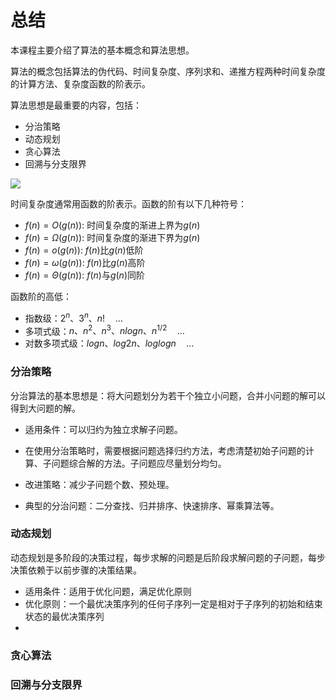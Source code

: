 # 总结

本课程主要介绍了算法的基本概念和算法思想。

算法的概念包括算法的伪代码、时间复杂度、序列求和、递推方程两种时间复杂度的计算方法、复杂度函数的阶表示。

算法思想是最重要的内容，包括：

* 分治策略
* 动态规划
* 贪心算法
* 回溯与分支限界

![](https://tva1.sinaimg.cn/large/008i3skNgy1gu064vqa44j60a208raak02.jpg)

时间复杂度通常用函数的阶表示。函数的阶有以下几种符号：

* $f(n) = O(g(n))$: 时间复杂度的渐进上界为$g(n)$
* $f(n) = \Omega(g(n))$: 时间复杂度的渐进下界为$g(n)$
* $f(n) = o(g(n))$: $f(n)$比$g(n)$低阶
* $f(n) = \omega(g(n))$: $f(n)$比$g(n)$高阶
* $f(n) = \Theta(g(n))$: $f(n)$与$g(n)$同阶

函数阶的高低：

* 指数级：$2^n、3^n、n! \quad \dots$
* 多项式级：$n、n^2、n^3、nlogn、n^{1/2} \quad \dots$
* 对数多项式级：$logn、log2n、loglogn \quad \dots$

### 分治策略

分治算法的基本思想是：将大问题划分为若干个独立小问题，合并小问题的解可以得到大问题的解。

* 适用条件：可以归约为独立求解子问题。

* 在使用分治策略时，需要根据问题选择归约方法，考虑清楚初始子问题的计算、子问题综合解的方法。子问题应尽量划分均匀。

* 改进策略：减少子问题个数、预处理。

* 典型的分治问题：二分查找、归并排序、快速排序、幂乘算法等。

### 动态规划

动态规划是多阶段的决策过程，每步求解的问题是后阶段求解问题的子问题，每步决策依赖于以前步骤的决策结果。

* 适用条件：适用于优化问题，满足优化原则
* 优化原则：一个最优决策序列的任何子序列一定是相对于子序列的初始和结束状态的最优决策序列
* 

### 贪心算法

### 回溯与分支限界